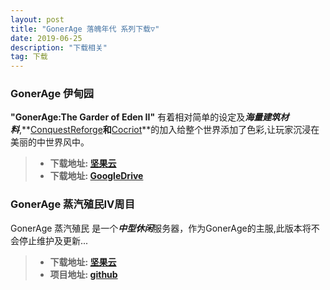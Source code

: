 ```yaml
---
layout: post
title: "GonerAge 落魄年代 系列下载▽"
date: 2019-06-25
description: "下载相关"
tag: 下载
---   
```

### **GonerAge 伊甸园**
**"GonerAge:The Garder of Eden II"** 有着相对简单的设定及***海量建筑材料***,**[ConquestReforge](https://www.curseforge.com/minecraft/mc-mods/conquest-reforged)**和**[Cocriot](https://cocricot.pics/)**的加入给整个世界添加了色彩,让玩家沉浸在美丽的中世界风中。


>* **下载地址: [坚果云](https://www.jianguoyun.com/p/DX0iEjYQqf3YBxjn8JUD)**  
>* **下载地址: [GoogleDrive](https://drive.google.com/drive/folders/1Jz2OPQ4xX9AhZMDGRASkV-hf8QFwKurO?usp=sharing)**  



### **GonerAge 蒸汽殖民IV周目**
GonerAge 蒸汽殖民 是一个***中型休闲***服务器，作为GonerAge的主服,此版本将不会停止维护及更新...

>* **下载地址: [坚果云](https://www.jianguoyun.com/p/Dd7KUuUQqf3YBxi1vKQD)**
>* **项目地址: [github](https://github.com/Caishangqi/GonerAge)**  
